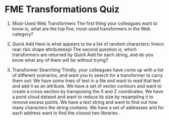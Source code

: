 # FME Transformations Quiz

<quiz name="">
  <question>
    <p>
    </p>
  </question>
</quiz>

1) Most-Used Web Transformers
The first thing your colleagues want to know is, what are the top five, most-used transformers in the Web category?

2) Quick Add
Here is what appears to be a list of random characters:
lineco
reac
rbic
drape
attributeexpl
The second question is, which transformers are returned by Quick Add for each string, and do you know what any of them will be without trying?

3) Transformer Searching
Thirdly, your colleagues have come up with a list of different scenarios, and want you to search for a transformer to carry them out:
We have some lines of text in a file and want to read that text and add it as an attribute.
We have a set of vector contours and want to create a cross-section by transposing the X and Z coordinates.
We have a point cloud dataset and want to reduce its size by resampling it to remove excess points.
We have a text string and want to find out how many characters the string contains.
We have a set of addresses and for each address want to find the closest two libraries.
